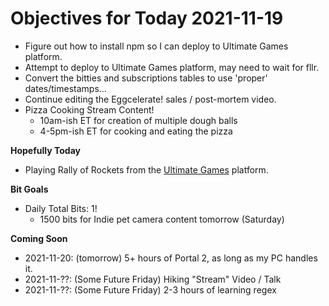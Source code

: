 # Objectives for Today 2021-11-19

- Figure out how to install npm so I can deploy to Ultimate Games platform.
- Attempt to deploy to Ultimate Games platform, may need to wait for fllr.
- Convert the bitties and subscriptions tables to use 'proper' dates/timestamps...
- Continue editing the Eggcelerate! sales / post-mortem video.
- Pizza Cooking Stream Content!
  - 10am-ish ET for creation of multiple dough balls
  - 4-5pm-ish ET for cooking and eating the pizza

**Hopefully Today**

- Playing Rally of Rockets from the [Ultimate Games](https://ultimate.games/) platform.

**Bit Goals**

- Daily Total Bits: 1!
  - 1500 bits for Indie pet camera content tomorrow (Saturday)

**Coming Soon**

- 2021-11-20: (tomorrow) 5+ hours of Portal 2, as long as my PC handles it.
- 2021-11-??: (Some Future Friday) Hiking "Stream" Video / Talk 
- 2021-11-??: (Some Future Friday) 2-3 hours of learning regex
